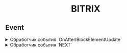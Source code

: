 <div style="text-align: center">
    <h1>BITRIX</h1>
</div>

## Event

<details>
<summary>Обработчик события `OnAfterIBlockElementUpdate`</summary>

Этот PHP-скрипт предназначен для обработки события `OnAfterIBlockElementUpdate` в системе управления контентом (CMS)
Bitrix. Событие срабатывает после обновления элемента инфоблока. Основная задача скрипта — извлечь изображения,
закодированные в формате Base64, из поля `DETAIL_TEXT`, сохранить их на сервере и заменить ссылки на эти изображения в
тексте на пути к сохраненным файлам.

### Основные функции

1. **Проверка инфоблока**: Скрипт работает только с элементами инфоблока с ID = 8 (например, инфоблок "Новости").
2. **Извлечение изображений**: Скрипт ищет в поле `DETAIL_TEXT` теги `<img>` с изображениями, закодированными в
   формате Base64.
3. **Сохранение изображений**: Изображения декодируются из Base64 и сохраняются на сервере в директории
   `upload/news/{ID элемента}/`.
4. **Обновление текста**: После сохранения изображений, ссылки на них в поле `DETAIL_TEXT` заменяются на пути к
   сохраненным файлам.
5. **Очистка старых изображений**: Скрипт удаляет изображения из директории, которые больше не упоминаются в поле
   `DETAIL_TEXT`.

### Как работает скрипт

1. **Инициализация**: Скрипт регистрирует обработчик события `OnAfterIBlockElementUpdate`, который вызывает функцию
   `myFunction` после обновления элемента инфоблока.
2. **Проверка инфоблока**: В функции `myFunction` проверяется, принадлежит ли обновленный элемент инфоблоку с ID = 8.
3. **Поиск изображений**: Если в поле `DETAIL_TEXT` найдены изображения в формате Base64, они извлекаются и
   сохраняются на сервере.
4. **Сохранение изображений**: Каждое изображение декодируется из Base64 и сохраняется в директории
   `upload/news/{ID элемента}/`. Имя файла генерируется с использованием `uniqid`.
5. **Обновление текста**: Ссылки на изображения в поле `DETAIL_TEXT` заменяются на пути к сохраненным файлам.
6. **Очистка старых изображений**: Скрипт проверяет директорию с изображениями и удаляет файлы, которые больше не
   упоминаются в поле `DETAIL_TEXT`.
7. **Обновление элемента**: После всех изменений элемент инфоблока обновляется с новым значением поля `DETAIL_TEXT`.

### Пример использования

```php
addEventHandler('iblock', 'OnAfterIBlockElementUpdate', 'myFunction');
```
</details>
<details>
  <summary>Обработчик события `NEXT`</summary>
</details>
